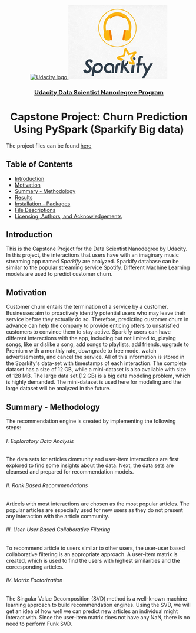 <p align="center">
  <a href="https://www.udacity.com/">
    <img src='https://course_report_production.s3.amazonaws.com/rich/rich_files/rich_files/5511/s300/udacity-logo.png' alt="Udacity logo" height = 200px>
   </a>


  <a href="https://www.udacity.com/">
    <img src='https://github.com/AliRezghi90/Sparkify-Capstone_Big-Data-Modeling-with-Spark/blob/13975ca5ef5c3a1ca303608875b8e168b3aaf568/SpakifyLogo.jpg' alt="Spakify logo" height = 200px>
   </a>

</p>
<h3 align="center"><a href='https://www.udacity.com/course/data-scientist-nanodegree--nd025'>Udacity Data Scientist Nanodegree Program</a></h3>
<h1 align="center"> Capstone Project: Churn Prediction Using PySpark (Sparkify Big data) </h1>

The project files can be found [here](https://github.com/AliRezghi90/Sparkify-Capstone_Big-Data-Modeling-with-Spark.git) 

## Table of Contents
- [Introduction](#introduction)
- [Motivation](#motivation)
- [Summary - Methodology](#summary)
- [Results](#results)
- [Installation - Packages](#installation)
- [File Descriptions](#files)
- [Licensing, Authors, and Acknowledgements](#licensing)


## Introduction <a name="introduction"></a>
This is the Capstone Project for the Data Scientist Nanodegree by Udacity. In this project, the interactions that users have with an imaginary music streaming app named *Sparkify* are analyzed. Sparkify database can be similar to the popular streaming service [Spotify](https://open.spotify.com/). Different Machine Learning models are used to predict customer churn.

## Motivation <a name="motivation"></a>
Customer churn entails the termination of a service by a customer. Businesses aim to proactively identify potential users who may leave their service before they actually do so. Therefore, predicting customer churn in advance can help the company to provide enticing offers to unsatisfied customers to convince them to stay active. 
Sparkify users can have different interactions with the app, including but not limited to, playing songs, like or dislike a song, add songs to playlists, add friends, upgrade to Premium with a monthly rate, downgrade to free mode, watch advertisements, and cancel the service. All of this information is stored in the Sparkify's data-set with timestamps of each interaction. The complete dataset has a size of 12 GB, while a mini-dataset is also available with size of 128 MB. The large data set (12 GB) is a big data modeling problem, which is highly demanded. The mini-dataset is used here for modeling and the large dataset will be analyzed in the future. 


## Summary - Methodology <a name="summary"></a>
The recommendation engine is created by implementing the following steps:
###### I. Exploratory Data Analysis
The data sets for articles cimmunity and user-item interactions are first explored to find some insights about the data. Next, the data sets are cleansed and prepared for recommendation models.

###### II. Rank Based Recommendations
Articels with most interactions are chosen as the most popular articles. The popular articles are especially used for new users as they do not present any interaction with the article community.

###### III. User-User Based Collaborative Filtering
To recommend article to users similar to other users, the user-user based collaborative filtering is an appropriate approach. A user-item matrix is created, which is used to find the users with highest similarities and the coreesponding articles. 

###### IV. Matrix Factorization
The Singular Value Decomposition (SVD) method is a well-known machine learning approach to build recommendation engines. Using the SVD, we will get an idea of how well we can predict new articles an individual might interact with. Since the user-item matrix does not have any NaN, there is no need to perform Funk SVD. 


